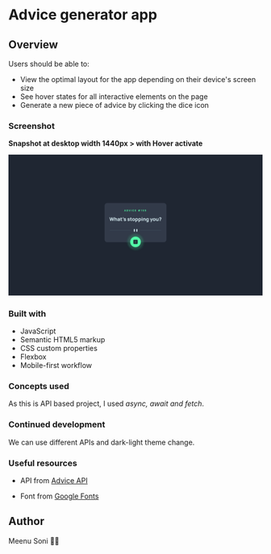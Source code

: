 # Advice generator app

## Overview

Users should be able to:

- View the optimal layout for the app depending on their device's screen size
- See hover states for all interactive elements on the page
- Generate a new piece of advice by clicking the dice icon

### Screenshot

**Snapshot at desktop width 1440px > with Hover activate**

![](images/Advice-snap-1.png)

### Built with

- JavaScript
- Semantic HTML5 markup
- CSS custom properties
- Flexbox
- Mobile-first workflow

### Concepts used

As this is API based project, I used _async, await and fetch_.

### Continued development

We can use different APIs and dark-light theme change.

### Useful resources

- API from [Advice API](https://api.adviceslip.com/advice)

- Font from [Google Fonts](https://fonts.googleapis.com/css2?family=Manrope:wght@800&display=swap)

## Author

Meenu Soni 👨‍💻


